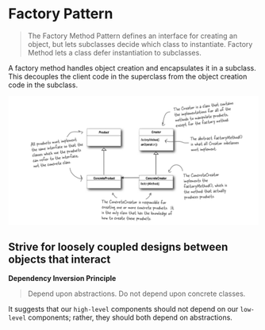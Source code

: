 # Factory Pattern

>  The Factory Method Pattern defines an interface for creating an object,
> but lets subclasses decide which class to instantiate. 
> Factory Method lets a class defer instantiation to subclasses.

A factory method handles object creation and encapsulates it in a subclass.
This decouples the client code in the superclass from the object creation code in the subclass.

![img.png](../images/factory-pattern.png)


## Strive for loosely coupled designs between objects that interact

__Dependency Inversion Principle__
> Depend upon abstractions. Do not depend upon concrete classes.

It suggests that our `high-level` components should not depend on our `low-level` components; 
rather, they should both depend on abstractions.